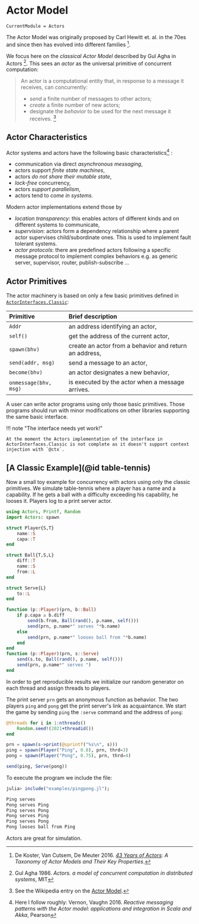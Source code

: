 # Actor Model

```@meta
CurrentModule = Actors
```

The Actor Model was originally proposed by Carl Hewitt et. al. in the 70es and since then has evolved into different families [^1]. 

We focus here on the *classical Actor Model* described by Gul Agha in Actors [^2]. This sees an *actor* as the universal primitive of concurrent computation:

> An actor is a computational entity that, in response to a message it receives, can concurrently:
>
> - *send* a finite number of messages to other actors;
> - *create* a finite number of new actors;
> - designate the *behavior* to be used for the next message it receives. [^3]

## Actor Characteristics

Actor systems and actors have the following basic characteristics[^4] :

- communication via direct *asynchronous messaging*,
- actors support *finite state machines*,
- actors *do not share their mutable state*,
- *lock-free* concurrency,
- actors *support parallelism*,
- actors tend to *come in systems*.

Modern actor implementations extend those by

- *location transparency*: this enables actors of different kinds and on different systems to communicate,
- *supervision*: actors form a dependency relationship where a parent actor supervises child/subordinate ones. This is used to implement fault tolerant systems.
- *actor protocols*: there are predefined actors  following a specific message protocol to implement complex behaviors e.g. as generic server, supervisor, router, publish-subscribe ...  

## Actor Primitives

The actor machinery is based on only a few basic primitives defined in [`ActorInterfaces.Classic`](https://github.com/JuliaActors/ActorInterfaces.jl):

| Primitive             | Brief description            |
|:----------------------|:-----------------------------|
| `Addr` | an address identifying an actor,  |
| `self()` | get the address of the current actor, |
| `spawn(bhv)` | create an actor from a behavior and return an address, |
| `send(addr, msg)` | send a message to an actor, |
| `become(bhv)` | an actor designates a new behavior, |
| `onmessage(bhv, msg)` | is executed by the actor when a message arrives. |

A user can write actor programs using only those basic primitives. Those programs should run with minor modifications on other libraries supporting the same basic interface.

!!! note "The interface needs yet work!"

    At the moment the Actors implementation of the interface in ActorInterfaces.Classic is not complete as it doesn't support context injection with `@ctx`.

## [A Classic Example](@id table-tennis)

Now a small toy example for concurrency with actors using only the classic primitives. We simulate table-tennis where a player has a name and a capability. If he gets a ball with a difficulty exceeding his capability, he looses it. Players log to a print server actor.

```julia
using Actors, Printf, Random
import Actors: spawn

struct Player{S,T}
    name::S
    capa::T
end

struct Ball{T,S,L}
    diff::T
    name::S
    from::L
end

struct Serve{L}
    to::L
end

function (p::Player)(prn, b::Ball)
    if p.capa ≥ b.diff
        send(b.from, Ball(rand(), p.name, self()))
        send(prn, p.name*" serves "*b.name)
    else
        send(prn, p.name*" looses ball from "*b.name)
    end
end
function (p::Player)(prn, s::Serve)
    send(s.to, Ball(rand(), p.name, self()))
    send(prn, p.name*" serves ")
end
```

In order to get reproducible results we initialize our random generator on each thread and assign threads to  players.

The print server `prn` gets an anonymous function as behavior. The two players `ping` and `pong` get the print server's link as acquaintance. We start the game by sending `ping` the `:serve` command and the address of `pong`:

```julia
@threads for i in 1:nthreads()
    Random.seed!(2021+threadid())
end

prn = spawn(s->print(@sprintf("%s\n", s))) 
ping = spawn(Player("Ping", 0.8), prn, thrd=3)
pong = spawn(Player("Pong", 0.75), prn, thrd=4)

send(ping, Serve(pong))
```

To execute the program we include the file:

```julia
julia> include("examples/pingpong.jl");

Ping serves 
Pong serves Ping
Ping serves Pong
Pong serves Ping
Ping serves Pong
Pong looses ball from Ping
```

Actors are great for simulation.

[^1]: De Koster, Van Cutsem, De Meuter 2016. *[43 Years of Actors](http://soft.vub.ac.be/Publications/2016/vub-soft-tr-16-11.pdf): A Taxonomy of Actor Models and Their Key Properties*.
[^2]: Gul Agha 1986. *Actors. a model of concurrent computation in distributed systems*, MIT
[^3]: See the Wikipedia entry on the [Actor Model](https://en.wikipedia.org/wiki/Actor_model).
[^4]: Here I follow roughly: Vernon, Vaughn 2016. *Reactive messaging patterns with the Actor model: applications and integration in Scala and Akka*, Pearson

